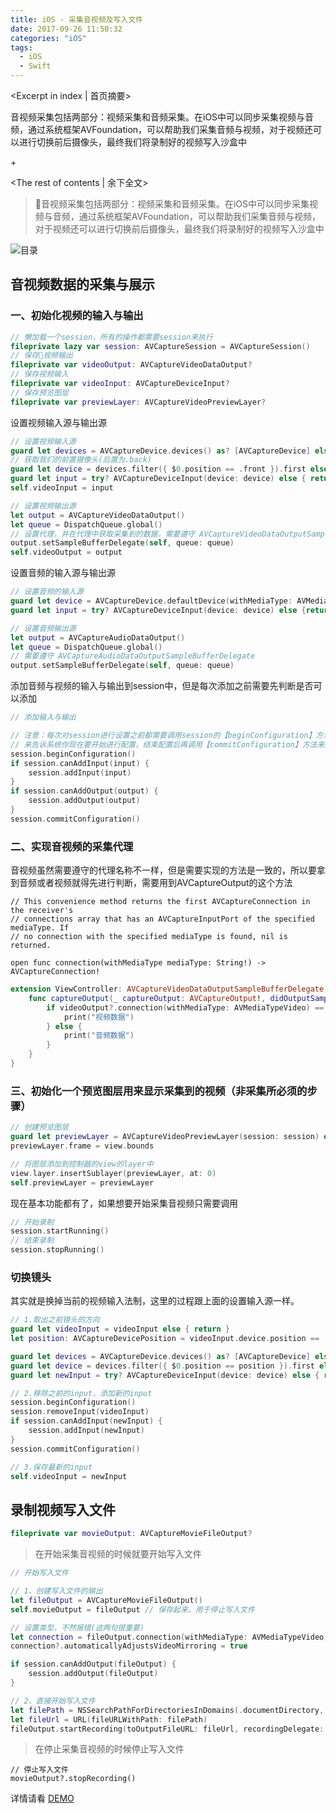 ```yaml
---
title: iOS - 采集音视频及写入文件
date: 2017-09-26 11:50:32
categories: "iOS"
tags:
  - iOS
  - Swift
---
```


<Excerpt in index | 首页摘要> 

音视频采集包括两部分：视频采集和音频采集。在iOS中可以同步采集视频与音频，通过系统框架AVFoundation，可以帮助我们采集音频与视频，对于视频还可以进行切换前后摄像头，最终我们将录制好的视频写入沙盒中

+<!-- more -->

<The rest of contents | 余下全文>

> 音视频采集包括两部分：视频采集和音频采集。在iOS中可以同步采集视频与音频，通过系统框架AVFoundation，可以帮助我们采集音频与视频，对于视频还可以进行切换前后摄像头，最终我们将录制好的视频写入沙盒中

![目录](https://linxunfeng.github.io/images/2017/09/iOS-采集音视频及写入文件/1.gif)

## 音视频数据的采集与展示
### 一、初始化视频的输入与输出
``` swift
// 懒加载一个session，所有的操作都需要session来执行
fileprivate lazy var session: AVCaptureSession = AVCaptureSession()
// 保存视频输出
fileprivate var videoOutput: AVCaptureVideoDataOutput?
// 保存视频输入
fileprivate var videoInput: AVCaptureDeviceInput?
// 保存预览图层
fileprivate var previewLayer: AVCaptureVideoPreviewLayer?
```
设置视频输入源与输出源
```swift
// 设置视频输入源
guard let devices = AVCaptureDevice.devices() as? [AVCaptureDevice] else { return }
// 获取我们的前置摄像头(后置为.back)
guard let device = devices.filter({ $0.position == .front }).first else { return }
guard let input = try? AVCaptureDeviceInput(device: device) else { return }
self.videoInput = input

// 设置视频输出源
let output = AVCaptureVideoDataOutput()
let queue = DispatchQueue.global()
// 设置代理，并在代理中获取采集到的数据，需要遵守 AVCaptureVideoDataOutputSampleBufferDelegate
output.setSampleBufferDelegate(self, queue: queue)
self.videoOutput = output
```
设置音频的输入源与输出源
```swift
// 设置音频的输入源
guard let device = AVCaptureDevice.defaultDevice(withMediaType: AVMediaTypeAudio) else { return }
guard let input = try? AVCaptureDeviceInput(device: device) else {return}

// 设置音频输出源
let output = AVCaptureAudioDataOutput()
let queue = DispatchQueue.global()
// 需要遵守 AVCaptureAudioDataOutputSampleBufferDelegate
output.setSampleBufferDelegate(self, queue: queue)
```
添加音频与视频的输入与输出到session中，但是每次添加之前需要先判断是否可以添加

``` swift
// 添加输入与输出

// 注意：每次对session进行设置之前都需要调用session的【beginConfiguration】方法
// 来告诉系统你现在要开始进行配置，结束配置后再调用【commitConfiguration】方法来提交配置
session.beginConfiguration()
if session.canAddInput(input) {
    session.addInput(input)
}
if session.canAddOutput(output) {
    session.addOutput(output)
}
session.commitConfiguration()
```
### 二、实现音视频的采集代理
音视频虽然需要遵守的代理名称不一样，但是需要实现的方法是一致的，所以要拿到音频或者视频就得先进行判断，需要用到AVCaptureOutput的这个方法
```
// This convenience method returns the first AVCaptureConnection in the receiver's
// connections array that has an AVCaptureInputPort of the specified mediaType. If 
// no connection with the specified mediaType is found, nil is returned.

open func connection(withMediaType mediaType: String!) -> AVCaptureConnection!
```
```swift
extension ViewController: AVCaptureVideoDataOutputSampleBufferDelegate, AVCaptureAudioDataOutputSampleBufferDelegate {
    func captureOutput(_ captureOutput: AVCaptureOutput!, didOutputSampleBuffer sampleBuffer: CMSampleBuffer!, from connection: AVCaptureConnection!) {
        if videoOutput?.connection(withMediaType: AVMediaTypeVideo) == connection {
            print("视频数据")
        } else {
            print("音频数据")
        }
    }
}
```
### 三、初始化一个预览图层用来显示采集到的视频（非采集所必须的步骤）
```swift
// 创建预览图层
guard let previewLayer = AVCaptureVideoPreviewLayer(session: session) else {return}
previewLayer.frame = view.bounds

// 将图层添加到控制器的view的layer中
view.layer.insertSublayer(previewLayer, at: 0)
self.previewLayer = previewLayer
```

现在基本功能都有了，如果想要开始采集音视频只需要调用
```swift
// 开始录制
session.startRunning()
// 结束录制
session.stopRunning()
```

### 切换镜头
其实就是换掉当前的视频输入法制，这里的过程跟上面的设置输入源一样。
```swift
// 1.取出之前镜头的方向
guard let videoInput = videoInput else { return }
let position: AVCaptureDevicePosition = videoInput.device.position == .front ? .back : .front

guard let devices = AVCaptureDevice.devices() as? [AVCaptureDevice] else { return }
guard let device = devices.filter({ $0.position == position }).first else { return }
guard let newInput = try? AVCaptureDeviceInput(device: device) else { return }

// 2.移除之前的input，添加新的input
session.beginConfiguration()
session.removeInput(videoInput)
if session.canAddInput(newInput) {
    session.addInput(newInput)
}
session.commitConfiguration()

// 3.保存最新的input
self.videoInput = newInput
```

## 录制视频写入文件
```swift
fileprivate var movieOutput: AVCaptureMovieFileOutput?
```
> 在开始采集音视频的时候就要开始写入文件

``` swift
// 开始写入文件 

// 1、创建写入文件的输出
let fileOutput = AVCaptureMovieFileOutput()
self.movieOutput = fileOutput // 保存起来，用于停止写入文件

// 设置类型，不然报错(这两句很重要)
let connection = fileOutput.connection(withMediaType: AVMediaTypeVideo)
connection?.automaticallyAdjustsVideoMirroring = true

if session.canAddOutput(fileOutput) {
    session.addOutput(fileOutput)
}

// 2、直接开始写入文件
let filePath = NSSearchPathForDirectoriesInDomains(.documentDirectory, .userDomainMask, true).first! + "/abc.mp4"
let fileUrl = URL(fileURLWithPath: filePath)
fileOutput.startRecording(toOutputFileURL: fileUrl, recordingDelegate: self)
```
> 在停止采集音视频的时候停止写入文件

```
// 停止写入文件
movieOutput?.stopRecording()
```

详情请看 [DEMO](https://github.com/LinXunFeng/LXFRecordAndWriteMediaDemo)